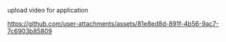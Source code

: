 upload video for application

https://github.com/user-attachments/assets/81e8ed8d-891f-4b56-9ac7-7c6903b85809
